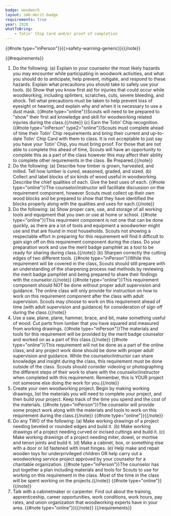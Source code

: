 ```yaml
---
badge: woodwork
layout: smb-merit-badge
requirements: true
year: 2020
whatToBring:
    - Totin' Chip Card and/or proof of completion
---
```


{{#note type="inPerson"}}{{>safety-warning-generic}}{{/note}}

{{#requirements}}
1. Do the following:
    (a) Explain to your counselor the most likely hazards you may encounter while participating in woodwork activities, and what you should do to anticipate, help prevent, mitigate, and respond to these hazards. Explain what precautions you should take to safely use your tools.
    (b) Show that you know first aid for injuries that could occur while woodworking, including splinters, scratches, cuts, severe bleeding, and shock. Tell what precautions must be taken to help prevent loss of eyesight or hearing, and explain why and when it is necessary to use a dust mask.
    {{#note type="online"}}Scouts will need to be prepared to "show" their first aid knowledge and skill for woodworking related injuries during the class.{{/note}}
    (c) Earn the Totin’ Chip recognition.
    {{#note type="inPerson" type2="online"}}Scouts must complete ahead of time their Totin' Chip requirements and bring their current and up-to-date Totin' Chip Card with them to class. It is not acceptable to just say you have your Totin' Chip, you must bring proof.  For those that are not able to complete this ahead of time, Scouts will have an opportunity to complete this as a part of the class however this may affect their ability to complete other requirements in the class. Be Prepared.{{/note}}
2. Do the following:
    (a) Describe how timber is grown, harvested, and milled. Tell how lumber is cured, seasoned, graded, and sized.
    (b) Collect and label blocks of six kinds of wood useful in woodworking. Describe the chief qualities of each. Give the best uses of each.
    {{#note type="online"}}The counselor/instructor will facilitate discussion on thie requirement component, however Scouts must collect up their own wood blocks and be prepared to show that they have identified the blocks properly along with the qualities and uses for each.{{/note}}
3. Do the following:
    (a) Show proper care, use, and storage of all working tools and equipment that you own or use at home or school.
    {{#note type="online"}}This requirment component is not one that can be done quickly, as there are a lot of tools and equipment a woodworker might use and that are found in most households.  Scouts not showing a respectable effort in preparing for this requirement will find it difficult to gain sign off on this requirement component during the class.  Do your preparation work and use the merit badge pamphlet as a tool to be ready for sharing during class.{{/note}}
    (b) Sharpen correctly the cutting edges of two different tools.
    {{#note type="inPerson"}}While this requirement will be covered in the class, Scouts should still prepare with an understanding of the sharpening process nad methods by reviewing the merit badge pamphlet and being prepared to share their findings with the counselor.{{/note}}
    {{#note type="online"}}This requirement component should NOT be done without proper adult supervision and guidance. The online class will only provide for instruction on how to work on this requirement component after the class with adult supervision.  Scouts may choose to work on this requirement ahead of time (with adult supervision and guidance) for consideration of sign off during the class.{{/note}}
4. Use a saw, plane, plane, hammer, brace, and bit, make something useful of wood. Cut parts from lumber that you have squared and measured from working drawings.
{{#note type="inPerson"}}The materials and tools for this requirement will be provided by the merit badge counselor and worked on as a part of this class.{{/note}}
{{#note type="online"}}This requirement will not be done as a part of the online class, and any project work done should be done with proper adult supervision and guidance. While the counselor/intructor can share knowledge and insight during the class, this requirement must be done outside of the class.  Scouts should consider videoing or photographing the different steps of their work to share with the counselor/instructor when completed with this requirement.  Remember, this is YOUR project not someone else doing the work for you.{{/note}}
5. Create your own woodworking project. Begin by making working drawings, list the materials you will need to complete your project, and then build your project. Keep track of the time you spend and the cost of the materials.
{{#note type="inPerson"}}The counselor will provide some project work along with the materials and tools to work on this requirement during the class.{{/note}}
{{#note type="online"}}{{/note}}
6. Do any TWO of the following:
    (a) Make working drawings of a project needing beveled or rounded edges and build it.
    (b) Make working drawings of a project needing curved or incised cuttings and build it.
    (c) Make working drawings of a project needing miter, dowel, or mortise and tenon joints and build it.
    (d) Make a cabinet, box, or something else with a door or lid fastened with inset hinges.
    (e) Help make and repair wooden toys for underprivileged children OR help carry out a woodworking service project approved by your counselor for a charitable organization.
{{#note type="inPerson"}}The counselor has put together a plan including materials and tools for Scouts to use for working on this requirement in the class. Most of the time in the class will be spent working on the projects.{{/note}}
{{#note type="online"}}{{/note}}
7. Talk with a cabinetmaker or carpenter. Find out about the training, apprenticeship, career opportunities, work conditions, work hours, pay rates, and union organization that woodworking experts have in your area.
{{#note type="online"}}{{/note}}
{{/requirements}}
